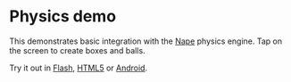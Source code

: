 # Physics demo

This demonstrates basic integration with the [Nape] physics engine. Tap
on the screen to create boxes and balls.

Try it out in [Flash], [HTML5] or [Android].

[Flash]: https://aduros.com/flambe/demos/physics/?flambe=flash
[HTML5]: https://aduros.com/flambe/demos/physics/?flambe=html
[Android]: https://aduros.com/flambe/demos/physics/main-android.apk
[Nape]: https://github.com/deltaluca/nape
